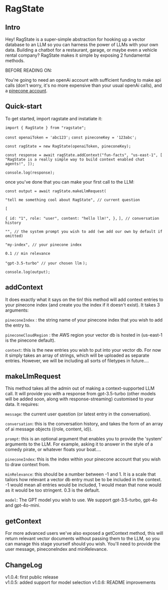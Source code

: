 # RagState

## Intro

Hey! RagState is a super-simple abstraction for hooking up a vector database to an LLM so you can harness the power of LLMs with your own data. Building a chatbot for a restaurant, garage, or maybe even a vehicle rental company? RagState makes it simple by exposing 2 fundamental methods.

BEFORE READING ON:

You're going to need an openAi account with sufficient funding to make api calls (don't worry, it's no more expensive than your usual openAi calls), and a [pinecone account](https://www.pinecone.io/?utm_term=pinecone%20database&utm_campaign=brand-eu&utm_source=adwords&utm_medium=ppc&hsa_acc=3111363649&hsa_cam=21023356007&hsa_grp=156209469342&hsa_ad=690982079000&hsa_src=g&hsa_tgt=kwd-1627713670725&hsa_kw=pinecone%20database&hsa_mt=e&hsa_net=adwords&hsa_ver=3&gad_source=1&gclid=CjwKCAiA9vS6BhA9EiwAJpnXw_Qwb4N6pJw9QTMTpHXncqQPoj_zkgcGzzoT5hLm_T6qJpjcIiC_DxoCrDIQAvD_BwE).

## Quick-start

To get started, import ragstate and instatiate it:

`import { RagState } from "ragstate";`

`const openaiToken = 'abc123';`
`const pineconeKey = '123abc';`

`const ragState = new RagState(openaiToken, pineconeKey);`

`const response = await ragState.addContext("fun-facts", "us-east-1", [
"RagState is a really simple way to build context enabled chat agents!",
]);`

`console.log(response);`

once you've done that you can make your first call to the LLM:

`const output = await ragState.makeLlmRequest(`

`"tell me something cool about RagState", // current question`

`[`

`{
id: "1",
role: "user",
content: "hello llm!",
},`
`], // conversation history`

`"", // the system prompt you wish to add (we add our own by default if omitted)`

`"my-index", // your pinecone index`

`0.1 // min relevance`

`"gpt-3.5-turbo" // your chosen llm`
`);`

`console.log(output);`

## addContext

It does exactly what it says on the tin! this method will add context entries to your pinecone index (and create you the index if it doesn't exist). It takes 3 arguments:

`pineconeIndex` : the string name of your pinecone index that you wish to add the entry to.

`pineconeCloudRegion` : the AWS region your vector db is hosted in (us-east-1 is the pinecone default).

`context`: this is the new entries you wish to put into your vector db. For now it simply takes an array of strings, which will be uploaded as separate entries. However, we will be including all sorts of filetypes in future....

## makeLlmRequest

This method takes all the admin out of making a context-supported LLM call. It will provide you with a response from gpt-3.5-turbo (other models will be added soon, along with response-streaming) customised to your data. It requires:

`message`: the current user question (or latest entry in the conversation).

`conversation`: this is the conversation history, and takes the form of an array of ai message objects ({role, content, id}).

`prompt`: this is an optional argument that enables you to provide the 'system' arguments to the LLM. For example, asking it to answer in the style of a comedy pirate, or whatever floats your boat....

`pineconeIndex`: this is the index within your pinecone account that you wish to draw context from.

`minRelevance`: this should be a number between -1 and 1. It is a scale that tailors how relevant a vector db entry must be to be included in the context. -1 would mean all entries would be included, 1 would mean that none would as it would be too stringent. 0.3 is the default.

`model`: The GPT model you wish to use. We support gpt-3.5-turbo, gpt-4o and gpt-4o-mini.

## getContext

For more advanced users we've also exposed a getContext method, this will return relevant vector documents without passing them to the LLM, so you can manage this stage yourself should you wish. You'll need to provide the user message, pineconeIndex and minRelevance.

## ChangeLog

v1.0.4: first public release  
v1.0.5: added support for model selection
v1.0.6: README improvements
